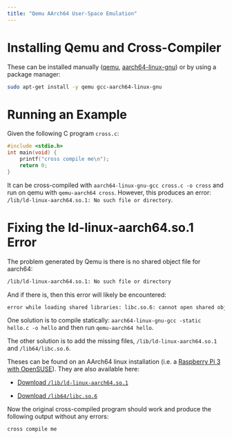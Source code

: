```yaml
---
title: "Qemu AArch64 User-Space Emulation"
---
```


# Installing Qemu and Cross-Compiler

These can be installed manually ([qemu](https://www.qemu.org/download), [aarch64-linux-gnu](https://developer.arm.com/open-source/gnu-toolchain/)) or by using a package manager:

``` bash
sudo apt-get install -y qemu gcc-aarch64-linux-gnu
```

# Running an Example

Given the following C program `cross.c`:

``` c
#include <stdio.h>
int main(void) {
    printf("cross compile me\n");
    return 0;
}
```

It can be cross-compiled with `aarch64-linux-gnu-gcc cross.c -o cross`
and run on qemu with `qemu-aarch64 cross`. However, this produces an
error: `/lib/ld-linux-aarch64.so.1: No such file or directory`.

# Fixing the ld-linux-aarch64.so.1 Error

The problem generated by Qemu is there is no shared object file for
aarch64:

``` bash
/lib/ld-linux-aarch64.so.1: No such file or directory
```

And if there is, then this error will likely be encountered:

``` bash
error while loading shared libraries: libc.so.6: cannot open shared object file: No such file or directory
```

One solution is to compile statically: `aarch64-linux-gnu-gcc -static hello.c -o hello`
and then run `qemu-aarch64 hello`.

The other solution is to add the missing files, `/lib/ld-linux-aarch64.so.1` and `/lib64/libc.so.6`.

Theses can be found on an AArch64 linux installation (i.e. a [Raspberry Pi 3 with OpenSUSE](https://en.opensuse.org/HCL:Raspberry_Pi3)). They are also available here:

* [Download `/lib/ld-linux-aarch64.so.1`](/data/2018/ld-linux-aarch64.so.1)

* [Download `/lib64/libc.so.6`](/data/2018/libc.so.6)

Now the original cross-compiled program should work and produce the
following output without any errors:

```
cross compile me
```
